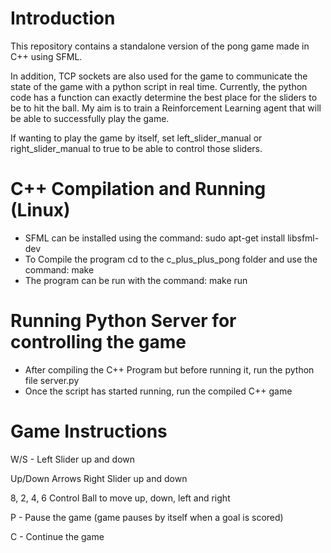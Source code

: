 # Introduction
This repository contains a standalone version of the pong game made in C++ using SFML.

In addition, TCP sockets are also used for the game to communicate the state of the game with a python script 
in real time. Currently, the python code has a function can exactly determine the best place for the sliders to be to hit the ball. 
My aim is to train a Reinforcement Learning agent that will be able to successfully play the game.

If wanting to play the game by itself, set left_slider_manual or right_slider_manual to true to be able to control those sliders.

# C++ Compilation and Running (Linux)

- SFML can be installed using the command: sudo apt-get install libsfml-dev
- To Compile the program cd to the c_plus_plus_pong folder and use the command: make
- The program can be run with the command: make run

# Running Python Server for controlling the game 
- After compiling the C++ Program but before running it, run the python file server.py
- Once the script has started running, run the compiled C++ game

# Game Instructions

W/S - Left Slider up and down

Up/Down Arrows Right Slider up and down

8, 2, 4, 6 Control Ball to move up, down, left and right

P - Pause the game (game pauses by itself when a goal is scored)

C - Continue the game

